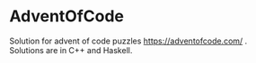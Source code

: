 # AdventOfCode
Solution for advent of code puzzles https://adventofcode.com/ .  
Solutions are in C++ and Haskell.
